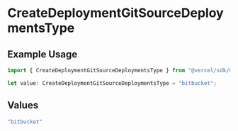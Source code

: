 # CreateDeploymentGitSourceDeploymentsType

## Example Usage

```typescript
import { CreateDeploymentGitSourceDeploymentsType } from "@vercel/sdk/models/createdeploymentop.js";

let value: CreateDeploymentGitSourceDeploymentsType = "bitbucket";
```

## Values

```typescript
"bitbucket"
```